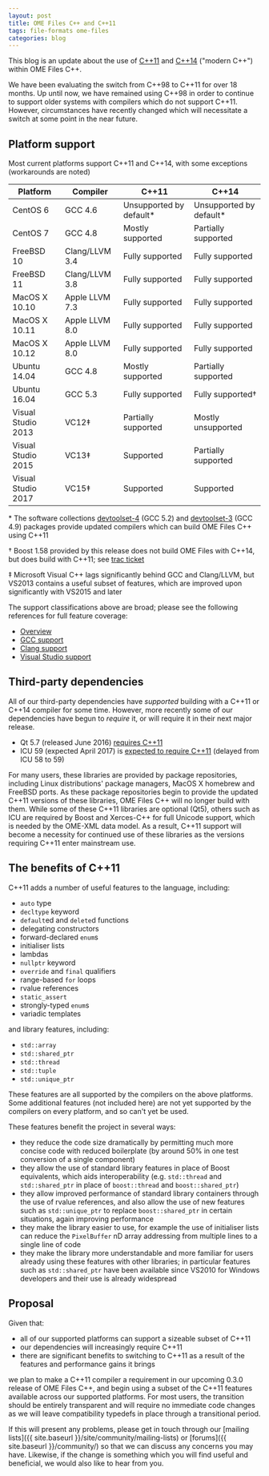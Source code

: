 ```yaml
---
layout: post
title: OME Files C++ and C++11
tags: file-formats ome-files
categories: blog
---
```


This blog is an update about the use of
[C++11](https://en.wikipedia.org/wiki/C%2B%2B11) and
[C++14](https://en.wikipedia.org/wiki/C%2B%2B14) ("modern C++") within
OME Files C++.

We have been evaluating the switch from C++98 to C++11 for over 18
months.  Up until now, we have remained using C++98 in order to
continue to support older systems with compilers which do not support
C++11.  However, circumstances have recently changed which will
necessitate a switch at some point in the near future.

## Platform support

Most current platforms support C++11 and C++14, with some exceptions
(workarounds are noted)

| Platform           | Compiler       | C++11                   | C++14                   |
| ------------------ | -------------- | ----------------------- | ----------------------- |
| CentOS 6           | GCC 4.6        | Unsupported by default* | Unsupported by default* |
| CentOS 7           | GCC 4.8        | Mostly supported        | Partially supported     |
| FreeBSD 10         | Clang/LLVM 3.4 | Fully supported         | Fully supported         |
| FreeBSD 11         | Clang/LLVM 3.8 | Fully supported         | Fully supported         |
| MacOS X 10.10      | Apple LLVM 7.3 | Fully supported         | Fully supported         |
| MacOS X 10.11      | Apple LLVM 8.0 | Fully supported         | Fully supported         |
| MacOS X 10.12      | Apple LLVM 8.0 | Fully supported         | Fully supported         |
| Ubuntu 14.04       | GCC 4.8        | Mostly supported        | Partially supported     |
| Ubuntu 16.04       | GCC 5.3        | Fully supported         | Fully supported†        |
| Visual Studio 2013 | VC12‡          | Partially supported     | Mostly unsupported      |
| Visual Studio 2015 | VC13‡          | Supported               | Partially supported     |
| Visual Studio 2017 | VC15‡          | Supported               | Supported               |

\* The software collections
  [devtoolset-4](https://www.softwarecollections.org/en/scls/rhscl/devtoolset-4/)
  (GCC 5.2) and
  [devtoolset-3](https://www.softwarecollections.org/en/scls/rhscl/devtoolset-3/)
  (GCC 4.9) packages provide updated compilers which can build OME
  Files C++ using C++11

† Boost 1.58 provided by this release does not build OME Files with
  C++14, but does build with C++11; see [trac
  ticket](https://svn.boost.org/trac/boost/ticket/11285)

‡ Microsoft Visual C++ lags significantly behind GCC and Clang/LLVM,
  but VS2013 contains a useful subset of features, which are improved
  upon significantly with VS2015 and later

The support classifications above are broad; please see the following
references for full feature coverage:

- [Overview](http://en.cppreference.com/w/cpp/compiler_support)
- [GCC support](https://gcc.gnu.org/projects/cxx-status.html#cxx11)
- [Clang support](http://clang.llvm.org/cxx_status.html)
- [Visual Studio support](https://msdn.microsoft.com/en-us/library/hh567368.aspx)

## Third-party dependencies

All of our third-party dependencies have *supported* building with a
C++11 or C++14 compiler for some time.  However, more recently some of
our dependencies have begun to *require* it, or will require it in
their next major release.

- Qt 5.7 (released June 2016) [requires
  C++11](http://blog.qt.io/blog/2016/06/16/qt-5-7-released/)
- ICU 59 (expected April 2017) is [expected to require
  C++11](https://sourceforge.net/p/icu/mailman/message/35232691/)
  (delayed from ICU 58 to 59)

For many users, these libraries are provided by package repositories,
including Linux distributions' package managers, MacOS X homebrew and
FreeBSD ports.  As these package repositories begin to provide the
updated C++11 versions of these libraries, OME Files C++ will no
longer build with them.  While some of these C++11 libraries are
optional (Qt5), others such as ICU are required by Boost and
Xerces-C++ for full Unicode support, which is needed by the OME-XML
data model.  As a result, C++11 support will become a necessity for
continued use of these libraries as the versions requiring C++11 enter
mainstream use.

## The benefits of C++11

C++11 adds a number of useful features to the language, including:

- `auto` type
- `decltype` keyword
- `default`ed and `delete`d functions
- delegating constructors
- forward-declared `enum`s
- initialiser lists
- lambdas
- `nullptr` keyword
- `override` and `final` qualifiers
- range-based `for` loops
- rvalue references
- `static_assert`
- strongly-typed `enum`s
- variadic templates

and library features, including:

- `std::array`
- `std::shared_ptr`
- `std::thread`
- `std::tuple`
- `std::unique_ptr`

These features are all supported by the compilers on the above
platforms.  Some additional features (not included here) are not yet
supported by the compilers on every platform, and so can't yet be
used.

These features benefit the project in several ways:

- they reduce the code size dramatically by permitting much more
  concise code with reduced boilerplate (by around 50% in one test
  conversion of a single component)
- they allow the use of standard library features in place of Boost
  equivalents, which aids interoperability (e.g. `std::thread` and
  `std::shared_ptr` in place of `boost::thread` and
  `boost::shared_ptr`)
- they allow improved performance of standard library containers
  through the use of rvalue references, and also allow the use of new
  features such as `std::unique_ptr` to replace `boost::shared_ptr` in
  certain situations, again improving performance
- they make the library easier to use, for example the use of
  initialiser lists can reduce the `PixelBuffer` nD array addressing
  from multiple lines to a single line of code
- they make the library more understandable and more familiar for
  users already using these features with other libraries; in
  particular features such as `std::shared_ptr` have been available
  since VS2010 for Windows developers and their use is already
  widespread

## Proposal

Given that:

- all of our supported platforms can support a sizeable subset of
  C++11
- our dependencies will increasingly require C++11
- there are significant benefits to switching to C++11 as a result of
  the features and performance gains it brings

we plan to make a C++11 compiler a requirement in our upcoming 0.3.0
release of OME Files C++, and begin using a subset of the C++11
features available across our supported platforms.  For most users,
the transition should be entirely transparent and will require no
immediate code changes as we will leave compatibility typedefs in
place through a transitional period.

If this will present any problems, please get in touch through our
[mailing
lists]({{ site.baseurl }}/site/community/mailing-lists) or
[forums]({{ site.baseurl }}/community/) so that we can
discuss any concerns you may have.  Likewise, if the change is
something which you will find useful and beneficial, we would also
like to hear from you.
